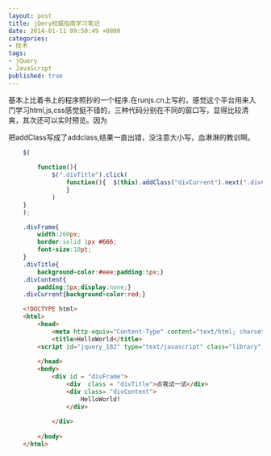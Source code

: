 ```yaml
---
layout: post
title: jQery权威指南学习笔记
date: 2014-01-11 09:50:49 +0800
categories:
- 技术
tags:
- jQuery
- JavaScript
published: true
---
```


基本上比着书上的程序照抄的一个程序.在runjs.cn上写的，感觉这个平台用来入门学习html,js,css感觉挺不错的，三种代码分别在不同的窗口写，显得比较清爽，其次还可以实时预览。因为

把addClass写成了addclass,结果一直出错，没注意大小写，血淋淋的教训啊。

```js
    $(
    	
    	function(){
    		$(".divTitle").click(
    			function(){	 $(this).addClass("divCurrent").next(".divContent").css("display","block");
    			}	
    		)
    }
    );
```

```css
    .divFrame{
    	width:260px;
    	border:solid 1px #666;
    	font-size:10pt;
    }
    .divTitle{
    	background-color:#eee;padding:5px;}
    .divContent{
    	padding:5px;display:none;}
    .divCurrent{background-color:red;}

```

```html
    <!DOCTYPE html>
    <html>
    	<head>
    		<meta http-equiv="Content-Type" content="text/html; charset=UTF-8">
    		<title>HelloWorld</title>
    	<script id="jquery_182" type="text/javascript" class="library" src="/js/sandbox/jquery/jquery-1.8.2.min.js"></script>
     
    	</head>
    	<body>
    		<div id = "divFrame">
    			<div  class = "divTitle">点我试一试</div>
    			<div class= "divContent">
    				HelloWorld!
    			</div>
    			
    		</div>
    			
    	</body>
    </html>
```
